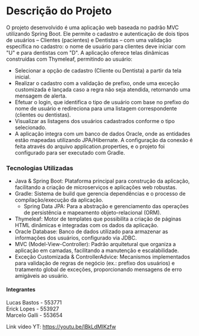 <h1>Descrição do Projeto</h1>

O projeto desenvolvido é uma aplicação web baseada no padrão MVC utilizando Spring Boot. Ele permite o cadastro e autenticação de dois tipos de usuários – Clientes (pacientes) e Dentistas – com uma validação específica no cadastro: o nome de usuário para clientes deve iniciar com "U" e para dentistas com "D". A aplicação oferece telas dinâmicas construídas com Thymeleaf, permitindo ao usuário:
* Selecionar a opção de cadastro (Cliente ou Dentista) a partir da tela inicial.<br/>
* Realizar o cadastro com a validação de prefixo, onde uma exceção customizada é lançada caso a regra não seja atendida, retornando uma mensagem de alerta.<br/>
* Efetuar o login, que identifica o tipo de usuário com base no prefixo do nome de usuário e redireciona para uma listagem correspondente (clientes ou dentistas).<br/>
* Visualizar as listagens dos usuários cadastrados conforme o tipo selecionado.<br/>
* A aplicação integra com um banco de dados Oracle, onde as entidades estão mapeadas utilizando JPA/Hibernate. A configuração da conexão é feita através do arquivo application.properties, e o projeto foi configurado para ser executado com Gradle.<br/>

<h3>Tecnologias Utilizadas</h3>

* Java & Spring Boot: Plataforma principal para construção da aplicação, facilitando a criação de microserviços e aplicações web robustas.<br/>
* Gradle: Sistema de build que gerencia dependências e o processo de compilação/execução da aplicação.<br/>
  * Spring Data JPA: Para a abstração e gerenciamento das operações de persistência e mapeamento objeto-relacional (ORM).<br/>
* Thymeleaf: Motor de templates que possibilita a criação de páginas HTML dinâmicas e integradas com os dados da aplicação.<br/>
* Oracle Database: Banco de dados utilizado para armazenar as informações dos usuários, configurado via JDBC.<br/>
* MVC (Model-View-Controller): Padrão arquitetural que organiza a aplicação em camadas, facilitando a manutenção e escalabilidade.<br/>
* Exceção Customizada & ControllerAdvice: Mecanismos implementados para validação de regras de negócio (ex.: prefixo dos usuários) e tratamento global de exceções, proporcionando mensagens de erro amigáveis ao usuário.<br/>

<h4>Integrantes</h4>

Lucas Bastos - 553771<br/>
Erick Lopes - 553927<br/>
Marcelo Galli - 553654


Link vídeo YT: https://youtu.be/lBkLdMIKzfw
